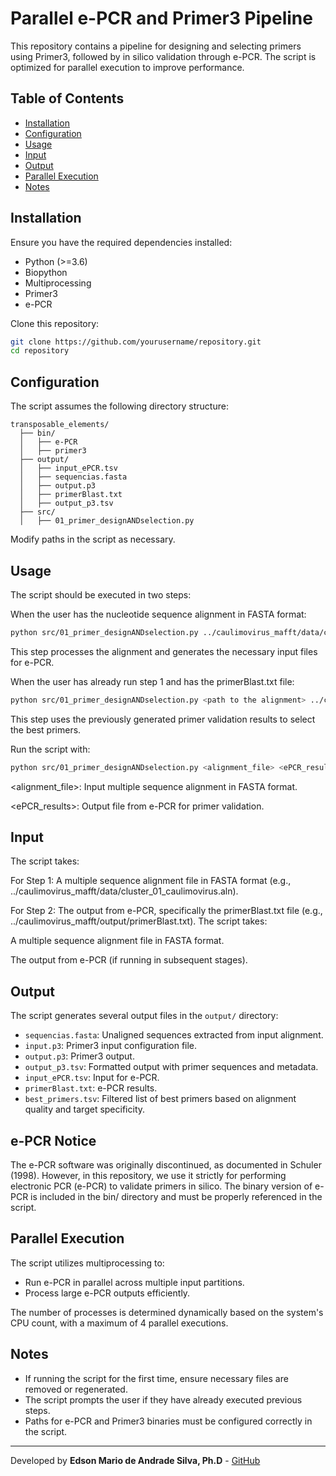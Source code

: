 # Parallel e-PCR and Primer3 Pipeline

This repository contains a pipeline for designing and selecting primers using Primer3, followed by in silico validation through e-PCR. The script is optimized for parallel execution to improve performance.

## Table of Contents
- [Installation](#installation)
- [Configuration](#configuration)
- [Usage](#usage)
- [Input](#input)
- [Output](#output)
- [Parallel Execution](#parallel-execution)
- [Notes](#notes)

## Installation
Ensure you have the required dependencies installed:

- Python (>=3.6)
- Biopython
- Multiprocessing
- Primer3
- e-PCR

Clone this repository:
```sh
git clone https://github.com/yourusername/repository.git
cd repository
```

## Configuration
The script assumes the following directory structure:
```plaintext
transposable_elements/
  ├── bin/
  │   ├── e-PCR
  │   ├── primer3
  ├── output/
  │   ├── input_ePCR.tsv
  │   ├── sequencias.fasta
  │   ├── output.p3
  │   ├── primerBlast.txt
  │   ├── output_p3.tsv
  ├── src/
  │   ├── 01_primer_designANDselection.py
```
Modify paths in the script as necessary.

## Usage

The script should be executed in two steps:

When the user has the nucleotide sequence alignment in FASTA format:

```sh
python src/01_primer_designANDselection.py ../caulimovirus_mafft/data/cluster_01_caulimovirus.aln
```

This step processes the alignment and generates the necessary input files for e-PCR.

When the user has already run step 1 and has the primerBlast.txt file:

```sh
python src/01_primer_designANDselection.py <path to the alignment> ../caulimovirus_mafft/output/primerBlast.txt
```

This step uses the previously generated primer validation results to select the best primers.

Run the script with:

```sh
python src/01_primer_designANDselection.py <alignment_file> <ePCR_results>
```

<alignment_file>: Input multiple sequence alignment in FASTA format.

<ePCR_results>: Output file from e-PCR for primer validation.

## Input

The script takes:

For Step 1: A multiple sequence alignment file in FASTA format (e.g., ../caulimovirus_mafft/data/cluster_01_caulimovirus.aln).

For Step 2: The output from e-PCR, specifically the primerBlast.txt file (e.g., ../caulimovirus_mafft/output/primerBlast.txt).
The script takes:

A multiple sequence alignment file in FASTA format.

The output from e-PCR (if running in subsequent stages).

## Output
The script generates several output files in the `output/` directory:
- `sequencias.fasta`: Unaligned sequences extracted from input alignment.
- `input.p3`: Primer3 input configuration file.
- `output.p3`: Primer3 output.
- `output_p3.tsv`: Formatted output with primer sequences and metadata.
- `input_ePCR.tsv`: Input for e-PCR.
- `primerBlast.txt`: e-PCR results.
- `best_primers.tsv`: Filtered list of best primers based on alignment quality and target specificity.

## e-PCR Notice

The e-PCR software was originally discontinued, as documented in Schuler (1998). However, in this repository, we use it strictly for performing electronic PCR (e-PCR) to validate primers in silico. The binary version of e-PCR is included in the bin/ directory and must be properly referenced in the script.

## Parallel Execution
The script utilizes multiprocessing to:
- Run e-PCR in parallel across multiple input partitions.
- Process large e-PCR outputs efficiently.

The number of processes is determined dynamically based on the system's CPU count, with a maximum of 4 parallel executions.

## Notes
- If running the script for the first time, ensure necessary files are removed or regenerated.
- The script prompts the user if they have already executed previous steps.
- Paths for e-PCR and Primer3 binaries must be configured correctly in the script.

---
Developed by **Edson Mario de Andrade Silva, Ph.D** - [GitHub](https://github.com/Donandrade)



